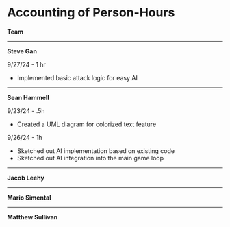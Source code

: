 # Accounting of Person-Hours

**Team**

---

**Steve Gan**

9/27/24 - 1 hr
- Implemented basic attack logic for easy AI
---

**Sean Hammell**

9/23/24 - .5h

- Created a UML diagram for colorized text feature

9/26/24 - 1h

- Sketched out AI implementation based on existing code
- Sketched out AI integration into the main game loop

---

**Jacob Leehy**

---

**Mario Simental**

---

**Matthew Sullivan**


